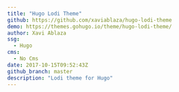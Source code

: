 ```yaml
---
title: "Hugo Lodi Theme"
github: https://github.com/xaviablaza/hugo-lodi-theme
demo: https://themes.gohugo.io/theme/hugo-lodi-theme/
author: Xavi Ablaza
ssg:
  - Hugo
cms:
  - No Cms
date: 2017-10-15T09:52:43Z
github_branch: master
description: "Lodi theme for Hugo"
---
```


